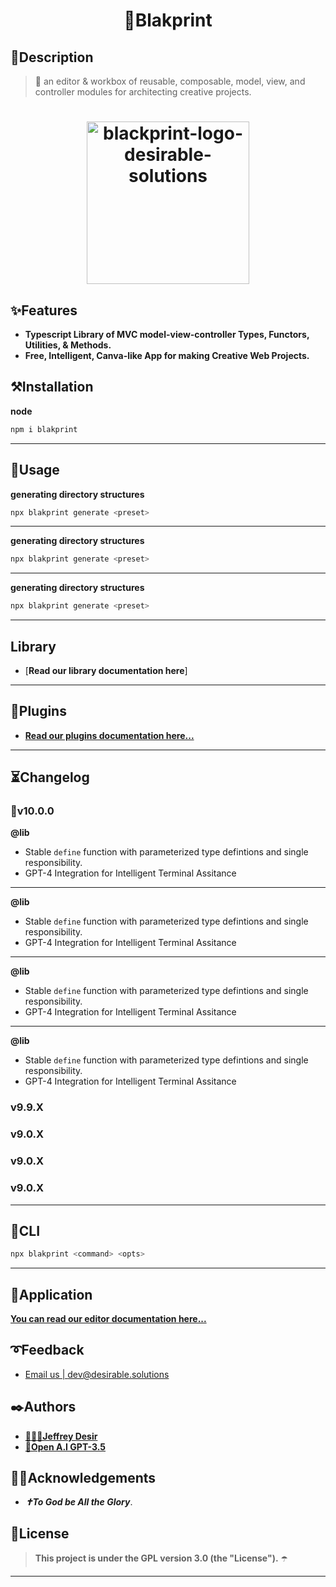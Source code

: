 <!-- ⚠️ This README has been generated from the file(s) "DOCUMENTATION.md" ⚠️--><h1 align="center">📐Blakprint</h1>
<h2>📝Description</h2>

> 📐 an editor & workbox of reusable, composable, model, view, and controller modules for architecting creative projects.

<h1 align="center">

<img src="https://github.com/blakprint/blakprint/blob/main/docs/logo.png" height="260" width="260" alt="blackprint-logo-desirable-solutions"/>

</h1>
<h2>✨Features</h2>
  
* **Typescript Library of MVC model-view-controller Types, Functors, Utilities, & Methods.**
* **Free, Intelligent, Canva-like App for making Creative Web Projects.**
<h2>⚒️Installation</h2>


**node**

```bash
npm i blakprint
```
---


<h2>🔨Usage</h2>


**generating directory structures**

```bash
npx blakprint generate <preset>
```

---


**generating directory structures**

```bash
npx blakprint generate <preset>
```

---



**generating directory structures**

```bash
npx blakprint generate <preset>
```

---


<h2>Library</h2>

* [**Read our library documentation here**]

---
<h2>🧩Plugins</h2>

- [**Read our plugins documentation here...**](https://github.com/blakprint/blakprint/plugins/#readme)

---

<h2>⏳Changelog</h2>

### 🎉v10.0.0

**@lib**
* Stable `define` function with parameterized type defintions and single responsibility.
* GPT-4 Integration for Intelligent Terminal Assitance
---
**@lib**
* Stable `define` function with parameterized type defintions and single responsibility.
* GPT-4 Integration for Intelligent Terminal Assitance

---
**@lib**
* Stable `define` function with parameterized type defintions and single responsibility.
* GPT-4 Integration for Intelligent Terminal Assitance

---
**@lib**
* Stable `define` function with parameterized type defintions and single responsibility.
* GPT-4 Integration for Intelligent Terminal Assitance


### v9.9.X

### v9.0.X

### v9.0.X

### v9.0.X

---

<h2>🐧CLI</h2>

```bash
npx blakprint <command> <opts>
```
---

<h2>🍎Application</h2>

[**You can read our editor documentation here...**](https://github.com/desirablesolutions/blakprint/blakprint/app/#readme)

<h2>➰Feedback</h2>

* [Email us | dev@desirable.solutions](mailto:dev@desirable.solutions)
<h2>✒️Authors</h2>

* [**👩🏿‍💻Jeffrey Desir**](https://desir.tech)
* [**🤖Open A.I GPT-3.5**](https://chat.openai.com)
<h2>🙏🏿Acknowledgements</h2>

* **_✝️To God be All the Glory_**. 
<h2>📜License</h2>

> **This project is under the GPL version 3.0 (the "License").** ☂️


---


